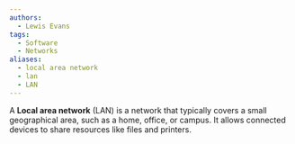 ```yaml
---
authors: 
  - Lewis Evans
tags:
  - Software
  - Networks
aliases:
  - local area network
  - lan
  - LAN
---
```

A **Local area network** (LAN) is a network that typically covers a small geographical area, such as a home, office, or campus. It allows connected devices to share resources like files and printers.